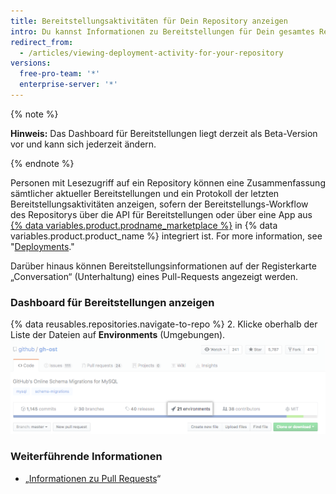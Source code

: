 ```yaml
---
title: Bereitstellungsaktivitäten für Dein Repository anzeigen
intro: Du kannst Informationen zu Bereitstellungen für Dein gesamtes Repository oder für einen bestimmten Pull Request anzeigen.
redirect_from:
  - /articles/viewing-deployment-activity-for-your-repository
versions:
  free-pro-team: '*'
  enterprise-server: '*'
---
```


{% note %}

**Hinweis:** Das Dashboard für Bereitstellungen liegt derzeit als Beta-Version vor und kann sich jederzeit ändern.

{% endnote %}

Personen mit Lesezugriff auf ein Repository können eine Zusammenfassung sämtlicher aktueller Bereitstellungen und ein Protokoll der letzten Bereitstellungsaktivitäten anzeigen, sofern der Bereitstellungs-Workflow des Repositorys über die API für Bereitstellungen oder über eine App aus [{% data variables.product.prodname_marketplace %}](https://github.com/marketplace/category/deployment) in {% data variables.product.product_name %} integriert ist. For more information, see "[Deployments](/rest/reference/repos#deployments)."

Darüber hinaus können Bereitstellungsinformationen auf der Registerkarte „Conversation“ (Unterhaltung) eines Pull-Requests angezeigt werden.

### Dashboard für Bereitstellungen anzeigen

{% data reusables.repositories.navigate-to-repo %}
2. Klicke oberhalb der Liste der Dateien auf **Environments** (Umgebungen). ![Umgebungen auf der Repository-Seite](/assets/images/help/repository/environments.png)

### Weiterführende Informationen
 - „[Informationen zu Pull Requests](/articles/about-pull-requests)“
